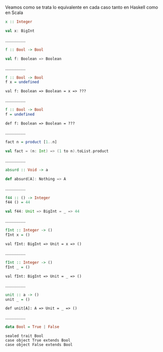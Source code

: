 Veamos como se trata lo equivalente en cada caso tanto en 
Haskell como en Scala

```Haskell
x :: Integer
```
```scala
val x: BigInt
```
................
```Haskell
f :: Bool -> Bool
```
```scala
val f: Boolean => Boolean
```
................
```Haskell
f :: Bool -> Bool
f x = undefined
```
```tut:silent
val f: Boolean => Boolean = x => ???
```
................
```Haskell
f :: Bool -> Bool
f = undefined
```
```tut:silent
def f: Boolean => Boolean = ???
```
................
```Haskell
fact n = product [1..n]
```
```scala
val fact = (n: Int) => (1 to n).toList.product
```
................
```Haskell
absurd :: Void -> a
```
```scala
def absurd[A]: Nothing => A
```
................
```Haskell
f44 :: () -> Integer
f44 () = 44
```
```scala
val f44: Unit => BigInt = _ => 44
```
................
```Haskell
fInt :: Integer -> ()
fInt x = ()
```
```tut:silent
val fInt: BigInt => Unit = x => ()
```
................
```Haskell
fInt :: Integer -> ()
fInt _ = ()
```
```tut:silent
val fInt: BigInt => Unit = _ => ()
```
................
```Haskell
unit :: a -> ()
unit _ = ()
```
```tut:silent
def unit[A]: A => Unit = _ => ()
```
................
```Haskell
data Bool = True | False
```
```tut:silent
sealed trait Bool
case object True extends Bool
case object False extends Bool
```